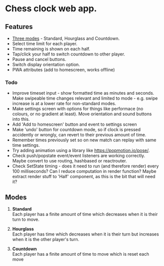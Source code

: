 # Chess clock web app.

## Features
- [Three modes](#modes) - Standard, Hourglass and Countdown.
- Select time limit for each player.
- Time remaining is shown on each half.
- Tap/click your half to switch countdown to other player.
- Pause and cancel buttons.
- Switch display orientation option.
- PWA attributes (add to homescreen, works offline)


### Todo
- Improve timeset input - show formatted time as minutes and seconds. Make swipeable time changes relevant and limited to mode - e.g. swipe increase is at a lower rate for non-standard modes.
- Make settings screen with options for things like performace (no colours, or no gradient at least). Move orientation and sound buttons into this.
- Add 'Add to homescreen' button and event to settings screen
- Make 'undo' button for countdown mode, so if clock is pressed accidently or wrongly, can revert to their previous amount of time.
- Remember times previously set so on new match can replay with same time settings.
- Try adding animation using a library like https://popmotion.io/pose/.
- Check push/popstate event/event listeners are working correctly. Maybe convert to use routing, hashbased or reactrouter. 
- Check SetState timing - does it need to run (and therefore render) every 100 milliseconds? Can I reduce computation in render function? Maybe extract render stuff to 'Half' component, as this is the bit that will need it?


## Modes
1. __Standard__  
  Each player has a finite amount of time which decreases when it is their turn to move.

2. __Hourglass__  
  Each player has time which decreases when it is their turn but increases when it is the other player's turn.

3. __Countdown__  
  Each player has a finite amount of time to move which is reset each move